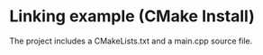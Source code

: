 # Linking example (CMake Install)

The project includes a CMakeLists.txt and a main.cpp source file.



